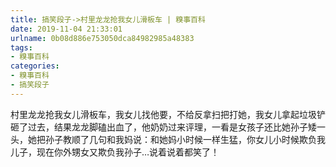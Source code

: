 ```yaml
---
title: 搞笑段子->村里龙龙抢我女儿滑板车 | 糗事百科
date: 2019-11-04 21:33:01
urlname: 0b08d886e753050dca84982985a48383
tags: 
- 糗事百科
categories:
- 糗事百科
- 搞笑段子
---
```

村里龙龙抢我女儿滑板车，我女儿找他要，不给反拿扫把打她，我女儿拿起垃圾铲砸了过去，结果龙龙脚磕出血了，他奶奶过来评理，一看是女孩子还比她孙子矮一头，她把孙子教顺了几句和我妈说：和她妈小时候一样生猛，你女儿小时候欺负我儿子，现在你外甥女又欺负我孙子…说着说着都笑了！


